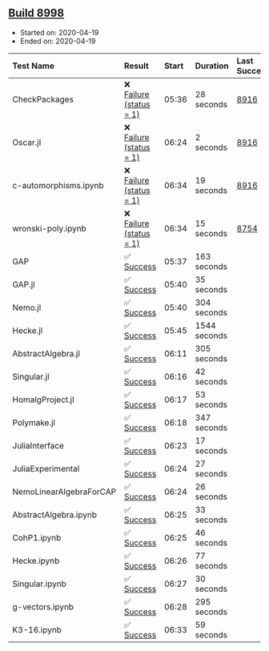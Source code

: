 ## [Build 8998](https://oscarci.mathematik.uni-kl.de/job/oscar/8998/)

* Started on: 2020-04-19
* Ended on: 2020-04-19

| Test Name    | Result | Start | Duration | Last Success | First Failure |
|:-------------|:-------|:------|:---------|:-------------|:--------------|
| CheckPackages | ❌ [Failure (status = 1)](https://oscarci.mathematik.uni-kl.de/job/oscar/8998/artifact/logs/build-8998/CheckPackages.log) | 05:36 | 28 seconds | [8916](https://oscarci.mathematik.uni-kl.de/job/oscar/8916/) | [8920](https://oscarci.mathematik.uni-kl.de/job/oscar/8920/) |
| Oscar.jl | ❌ [Failure (status = 1)](https://oscarci.mathematik.uni-kl.de/job/oscar/8998/artifact/logs/build-8998/Oscar.jl.log) | 06:24 | 2 seconds | [8916](https://oscarci.mathematik.uni-kl.de/job/oscar/8916/) | [8920](https://oscarci.mathematik.uni-kl.de/job/oscar/8920/) |
| c-automorphisms.ipynb | ❌ [Failure (status = 1)](https://oscarci.mathematik.uni-kl.de/job/oscar/8998/artifact/logs/build-8998/c-automorphisms.ipynb.log) | 06:34 | 19 seconds | [8916](https://oscarci.mathematik.uni-kl.de/job/oscar/8916/) | [8920](https://oscarci.mathematik.uni-kl.de/job/oscar/8920/) |
| wronski-poly.ipynb | ❌ [Failure (status = 1)](https://oscarci.mathematik.uni-kl.de/job/oscar/8998/artifact/logs/build-8998/wronski-poly.ipynb.log) | 06:34 | 15 seconds | [8754](https://oscarci.mathematik.uni-kl.de/job/oscar/8754/) | [8755](https://oscarci.mathematik.uni-kl.de/job/oscar/8755/) |
| GAP | ✅ [Success](https://oscarci.mathematik.uni-kl.de/job/oscar/8998/artifact/logs/build-8998/GAP.log) | 05:37 | 163 seconds |  |  |
| GAP.jl | ✅ [Success](https://oscarci.mathematik.uni-kl.de/job/oscar/8998/artifact/logs/build-8998/GAP.jl.log) | 05:40 | 35 seconds |  |  |
| Nemo.jl | ✅ [Success](https://oscarci.mathematik.uni-kl.de/job/oscar/8998/artifact/logs/build-8998/Nemo.jl.log) | 05:40 | 304 seconds |  |  |
| Hecke.jl | ✅ [Success](https://oscarci.mathematik.uni-kl.de/job/oscar/8998/artifact/logs/build-8998/Hecke.jl.log) | 05:45 | 1544 seconds |  |  |
| AbstractAlgebra.jl | ✅ [Success](https://oscarci.mathematik.uni-kl.de/job/oscar/8998/artifact/logs/build-8998/AbstractAlgebra.jl.log) | 06:11 | 305 seconds |  |  |
| Singular.jl | ✅ [Success](https://oscarci.mathematik.uni-kl.de/job/oscar/8998/artifact/logs/build-8998/Singular.jl.log) | 06:16 | 42 seconds |  |  |
| HomalgProject.jl | ✅ [Success](https://oscarci.mathematik.uni-kl.de/job/oscar/8998/artifact/logs/build-8998/HomalgProject.jl.log) | 06:17 | 53 seconds |  |  |
| Polymake.jl | ✅ [Success](https://oscarci.mathematik.uni-kl.de/job/oscar/8998/artifact/logs/build-8998/Polymake.jl.log) | 06:18 | 347 seconds |  |  |
| JuliaInterface | ✅ [Success](https://oscarci.mathematik.uni-kl.de/job/oscar/8998/artifact/logs/build-8998/JuliaInterface.log) | 06:23 | 17 seconds |  |  |
| JuliaExperimental | ✅ [Success](https://oscarci.mathematik.uni-kl.de/job/oscar/8998/artifact/logs/build-8998/JuliaExperimental.log) | 06:24 | 27 seconds |  |  |
| NemoLinearAlgebraForCAP | ✅ [Success](https://oscarci.mathematik.uni-kl.de/job/oscar/8998/artifact/logs/build-8998/NemoLinearAlgebraForCAP.log) | 06:24 | 26 seconds |  |  |
| AbstractAlgebra.ipynb | ✅ [Success](https://oscarci.mathematik.uni-kl.de/job/oscar/8998/artifact/logs/build-8998/AbstractAlgebra.ipynb.log) | 06:25 | 33 seconds |  |  |
| CohP1.ipynb | ✅ [Success](https://oscarci.mathematik.uni-kl.de/job/oscar/8998/artifact/logs/build-8998/CohP1.ipynb.log) | 06:25 | 46 seconds |  |  |
| Hecke.ipynb | ✅ [Success](https://oscarci.mathematik.uni-kl.de/job/oscar/8998/artifact/logs/build-8998/Hecke.ipynb.log) | 06:26 | 77 seconds |  |  |
| Singular.ipynb | ✅ [Success](https://oscarci.mathematik.uni-kl.de/job/oscar/8998/artifact/logs/build-8998/Singular.ipynb.log) | 06:27 | 30 seconds |  |  |
| g-vectors.ipynb | ✅ [Success](https://oscarci.mathematik.uni-kl.de/job/oscar/8998/artifact/logs/build-8998/g-vectors.ipynb.log) | 06:28 | 295 seconds |  |  |
| K3-16.ipynb | ✅ [Success](https://oscarci.mathematik.uni-kl.de/job/oscar/8998/artifact/logs/build-8998/K3-16.ipynb.log) | 06:33 | 59 seconds |  |  |
